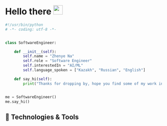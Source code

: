 # Hello there <img src="https://raw.githubusercontent.com/aemmadi/aemmadi/master/wave.gif" width="30">

```python
#!/usr/bin/python
# -*- coding: utf-8 -*-


class SoftwareEngineer:

    def __init__(self):
        self.name = "Zhenye Na"
        self.role = "Software Engineer"
        self.interestedIn = "AI/ML"
        self.language_spoken = ["Kazakh", "Russian", "English"]

    def say_hi(self):
        print("Thanks for dropping by, hope you find some of my work interesting.")


me = SoftwareEngineer()
me.say_hi()
```

## 🔧 Technologies & Tools
